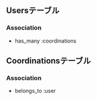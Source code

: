 ## Usersテーブル



### Association

- has_many :coordinations



## Coordinationsテーブル


### Association

- belongs_to :user

